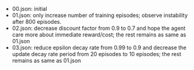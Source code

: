 * 00.json: initial
* 01.json: only increase number of training episodes; observe instability after 800 episodes.
* 02.json: decrease discount factor from 0.9 to 0.7 and hope the agent care more about immediate reward/cost; the rest remains as same as 01.json
* 03.json: reduce epsilon decay rate from 0.99 to 0.9 and decrease the update decay rate period from 20 episodes to 10 episodes; the rest remains as same as 01.json